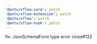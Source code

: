 ```yaml
---
'@antv/xflow-core': patch
'@antv/xflow-extension': patch
'@antv/xflow': patch
'@antv/xflow-hook': patch
---
```


fix: JsonSchemaForm type error close#122
